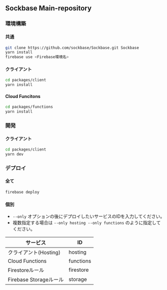 ## Sockbase Main-repository

### 環境構築

#### 共通

```bash
git clone https://github.com/sockbase/Sockbase.git Sockbase
yarn install
firebase use <Firebase環境名>
```

#### クライアント

```bash
cd packages/client
yarn install
```

#### Cloud Funcitons

```bash
cd packages/functions
yarn install
```

### 開発

#### クライアント
```bash
cd packages/client
yarn dev
```

### デプロイ

#### 全て
```bash
firebase deploy
```

#### 個別

- `--only` オプションの後にデプロイしたいサービスのIDを入力してください。
- 複数指定する場合は `--only hosting --only functions` のように指定してください。

| サービス | ID |
| - | - |
| クライアント(Hosting) | hosting |
| Cloud Functions | functions |
| Firestoreルール | firestore |
| Firebase Storageルール | storage |
